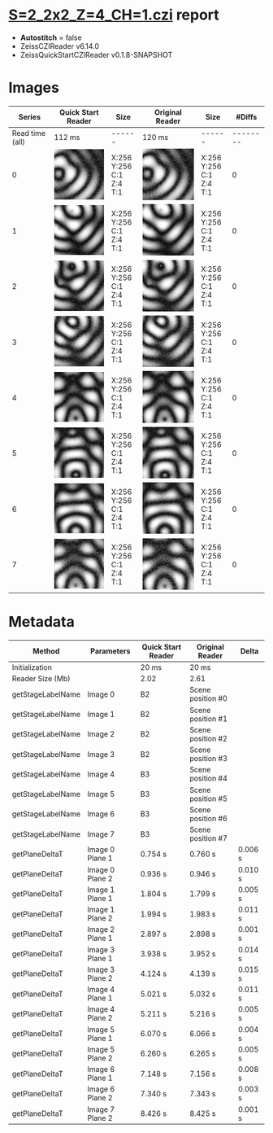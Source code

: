 # [S=2_2x2_Z=4_CH=1.czi](https://zenodo.org/record/7015307/files/S%3D2_2x2_Z%3D4_CH%3D1.czi) report
 - **Autostitch** = false
 - ZeissCZIReader v6.14.0
 - ZeissQuickStartCZIReader v0.1.8-SNAPSHOT

# Images 

| Series            | Quick Start Reader | Size | Original Reader | Size | #Diffs |
|-------------------|--------------------|------|-----------------|------|--------|
| Read time (all)   |112 ms|------|120 ms|------|--------|
|0|![S=2_2x2_Z=4_CH=1.quick_true.flat_true.stitch_false.series_0.jpg](S=2_2x2_Z=4_CH=1/S=2_2x2_Z=4_CH=1.quick_true.flat_true.stitch_false.series_0.jpg)|X:256<br>Y:256<br>C:1<br>Z:4<br>T:1|![S=2_2x2_Z=4_CH=1.quick_false.flat_true.stitch_false.series_0.jpg](S=2_2x2_Z=4_CH=1/S=2_2x2_Z=4_CH=1.quick_false.flat_true.stitch_false.series_0.jpg)|X:256<br>Y:256<br>C:1<br>Z:4<br>T:1|0|
|1|![S=2_2x2_Z=4_CH=1.quick_true.flat_true.stitch_false.series_1.jpg](S=2_2x2_Z=4_CH=1/S=2_2x2_Z=4_CH=1.quick_true.flat_true.stitch_false.series_1.jpg)|X:256<br>Y:256<br>C:1<br>Z:4<br>T:1|![S=2_2x2_Z=4_CH=1.quick_false.flat_true.stitch_false.series_1.jpg](S=2_2x2_Z=4_CH=1/S=2_2x2_Z=4_CH=1.quick_false.flat_true.stitch_false.series_1.jpg)|X:256<br>Y:256<br>C:1<br>Z:4<br>T:1|0|
|2|![S=2_2x2_Z=4_CH=1.quick_true.flat_true.stitch_false.series_2.jpg](S=2_2x2_Z=4_CH=1/S=2_2x2_Z=4_CH=1.quick_true.flat_true.stitch_false.series_2.jpg)|X:256<br>Y:256<br>C:1<br>Z:4<br>T:1|![S=2_2x2_Z=4_CH=1.quick_false.flat_true.stitch_false.series_2.jpg](S=2_2x2_Z=4_CH=1/S=2_2x2_Z=4_CH=1.quick_false.flat_true.stitch_false.series_2.jpg)|X:256<br>Y:256<br>C:1<br>Z:4<br>T:1|0|
|3|![S=2_2x2_Z=4_CH=1.quick_true.flat_true.stitch_false.series_3.jpg](S=2_2x2_Z=4_CH=1/S=2_2x2_Z=4_CH=1.quick_true.flat_true.stitch_false.series_3.jpg)|X:256<br>Y:256<br>C:1<br>Z:4<br>T:1|![S=2_2x2_Z=4_CH=1.quick_false.flat_true.stitch_false.series_3.jpg](S=2_2x2_Z=4_CH=1/S=2_2x2_Z=4_CH=1.quick_false.flat_true.stitch_false.series_3.jpg)|X:256<br>Y:256<br>C:1<br>Z:4<br>T:1|0|
|4|![S=2_2x2_Z=4_CH=1.quick_true.flat_true.stitch_false.series_4.jpg](S=2_2x2_Z=4_CH=1/S=2_2x2_Z=4_CH=1.quick_true.flat_true.stitch_false.series_4.jpg)|X:256<br>Y:256<br>C:1<br>Z:4<br>T:1|![S=2_2x2_Z=4_CH=1.quick_false.flat_true.stitch_false.series_4.jpg](S=2_2x2_Z=4_CH=1/S=2_2x2_Z=4_CH=1.quick_false.flat_true.stitch_false.series_4.jpg)|X:256<br>Y:256<br>C:1<br>Z:4<br>T:1|0|
|5|![S=2_2x2_Z=4_CH=1.quick_true.flat_true.stitch_false.series_5.jpg](S=2_2x2_Z=4_CH=1/S=2_2x2_Z=4_CH=1.quick_true.flat_true.stitch_false.series_5.jpg)|X:256<br>Y:256<br>C:1<br>Z:4<br>T:1|![S=2_2x2_Z=4_CH=1.quick_false.flat_true.stitch_false.series_5.jpg](S=2_2x2_Z=4_CH=1/S=2_2x2_Z=4_CH=1.quick_false.flat_true.stitch_false.series_5.jpg)|X:256<br>Y:256<br>C:1<br>Z:4<br>T:1|0|
|6|![S=2_2x2_Z=4_CH=1.quick_true.flat_true.stitch_false.series_6.jpg](S=2_2x2_Z=4_CH=1/S=2_2x2_Z=4_CH=1.quick_true.flat_true.stitch_false.series_6.jpg)|X:256<br>Y:256<br>C:1<br>Z:4<br>T:1|![S=2_2x2_Z=4_CH=1.quick_false.flat_true.stitch_false.series_6.jpg](S=2_2x2_Z=4_CH=1/S=2_2x2_Z=4_CH=1.quick_false.flat_true.stitch_false.series_6.jpg)|X:256<br>Y:256<br>C:1<br>Z:4<br>T:1|0|
|7|![S=2_2x2_Z=4_CH=1.quick_true.flat_true.stitch_false.series_7.jpg](S=2_2x2_Z=4_CH=1/S=2_2x2_Z=4_CH=1.quick_true.flat_true.stitch_false.series_7.jpg)|X:256<br>Y:256<br>C:1<br>Z:4<br>T:1|![S=2_2x2_Z=4_CH=1.quick_false.flat_true.stitch_false.series_7.jpg](S=2_2x2_Z=4_CH=1/S=2_2x2_Z=4_CH=1.quick_false.flat_true.stitch_false.series_7.jpg)|X:256<br>Y:256<br>C:1<br>Z:4<br>T:1|0|

# Metadata

|  Method            | Parameters       | Quick Start Reader | Original Reader | Delta  |
| -------------------|------------------|--------------------|-----------------|------- |
| Initialization     |                  |20 ms|20 ms|        |
| Reader Size (Mb)     |                  |2.02|2.61|        |
| getStageLabelName| Image 0 | B2| Scene position #0| |
| getStageLabelName| Image 1 | B2| Scene position #1| |
| getStageLabelName| Image 2 | B2| Scene position #2| |
| getStageLabelName| Image 3 | B2| Scene position #3| |
| getStageLabelName| Image 4 | B3| Scene position #4| |
| getStageLabelName| Image 5 | B3| Scene position #5| |
| getStageLabelName| Image 6 | B3| Scene position #6| |
| getStageLabelName| Image 7 | B3| Scene position #7| |
| getPlaneDeltaT| Image 0 Plane 1 |  0.754 s |  0.760 s | 0.006 s |
| getPlaneDeltaT| Image 0 Plane 2 |  0.936 s |  0.946 s | 0.010 s |
| getPlaneDeltaT| Image 1 Plane 1 |  1.804 s |  1.799 s | 0.005 s |
| getPlaneDeltaT| Image 1 Plane 2 |  1.994 s |  1.983 s | 0.011 s |
| getPlaneDeltaT| Image 2 Plane 1 |  2.897 s |  2.898 s | 0.001 s |
| getPlaneDeltaT| Image 3 Plane 1 |  3.938 s |  3.952 s | 0.014 s |
| getPlaneDeltaT| Image 3 Plane 2 |  4.124 s |  4.139 s | 0.015 s |
| getPlaneDeltaT| Image 4 Plane 1 |  5.021 s |  5.032 s | 0.011 s |
| getPlaneDeltaT| Image 4 Plane 2 |  5.211 s |  5.216 s | 0.005 s |
| getPlaneDeltaT| Image 5 Plane 1 |  6.070 s |  6.066 s | 0.004 s |
| getPlaneDeltaT| Image 5 Plane 2 |  6.260 s |  6.265 s | 0.005 s |
| getPlaneDeltaT| Image 6 Plane 1 |  7.148 s |  7.156 s | 0.008 s |
| getPlaneDeltaT| Image 6 Plane 2 |  7.340 s |  7.343 s | 0.003 s |
| getPlaneDeltaT| Image 7 Plane 2 |  8.426 s |  8.425 s | 0.001 s |
